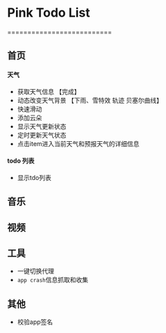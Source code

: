 # Pink Todo List
==========================

## 首页

#### 天气
* 获取天气信息 【完成】
* 动态改变天气背景 【下雨、雪特效 轨迹 贝塞尔曲线】
* 快速滑动 
* 添加云朵
* 显示天气更新状态
* 定时更新天气状态
* 点击item进入当前天气和预报天气的详细信息

#### todo 列表
* 显示tdo列表

## 音乐


## 视频


## 工具
* 一键切换代理
* `app crash`信息抓取和收集

## 其他
* 校验app签名




